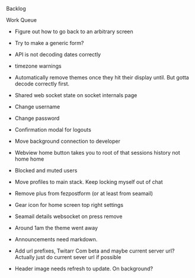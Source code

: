 Backlog

Work Queue
* Figure out how to go back to an arbitrary screen
* Try to make a generic form?
* API is not decoding dates correctly
* timezone warnings

* Automatically remove themes once they hit their display until. But gotta decode correctly first.
* Shared web socket state on socket internals page
* Change username
* Change password
* Confirmation modal for logouts
* Move background connection to developer
* Webview home button takes you to root of that sessions history not home home
* Blocked and muted users
* Move profiles to main stack. Keep locking myself out of chat
* Remove plus from fezpostform (or at least from seamail)
* Gear icon for home screen top right settings
* Seamail details websocket on press remove
* Around 1am the theme went away
* Announcements need markdown.
* Add url prefixes, Twitarr Com beta and maybe current server url? Actually just do current sever url if possible
* Header image needs refresh to update. On background?
